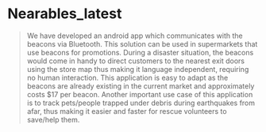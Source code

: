 # Nearables_latest

>We have developed an android app which communicates with the beacons via Bluetooth. This solution can be used in supermarkets that use beacons for promotions. During a disaster situation, the beacons would come in handy to direct customers to the nearest exit doors using the store map thus making it language independent, requiring no human interaction. This application is easy to adapt as the beacons are already existing in the current market and approximately costs $17 per beacon. Another important use case of this application is to track pets/people trapped under debris during earthquakes from afar, thus making it easier and faster for rescue volunteers to save/help them. 
